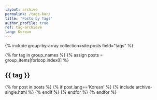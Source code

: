 ```yaml
---
layout: archive
permalink: /tags-kor/
title: "Posts by Tags"
author_profile: true
ref: tag-archieve
lang: Korean
---
```


{% include group-by-array collection=site.posts field="tags" %}

{% for tag in group_names %}
  {% assign posts = group_items[forloop.index0] %}
  <h2 id="{{ tag | slugify }}" class="archive__subtitle">{{ tag }}</h2>
  {% for post in posts %}
    {% if post.lang=='Korean' %}
      {% include archive-single.html %}
    {% endif %} 
  {% endfor %}
{% endfor %}